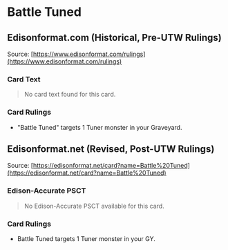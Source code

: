# Battle Tuned

## Edisonformat.com (Historical, Pre-UTW Rulings)

Source: [https://www.edisonformat.com/rulings](https://www.edisonformat.com/rulings)

### Card Text

> No card text found for this card.

### Card Rulings

*   "Battle Tuned" targets 1 Tuner monster in your Graveyard.

## Edisonformat.net (Revised, Post-UTW Rulings)

Source: [https://edisonformat.net/card?name=Battle%20Tuned](https://edisonformat.net/card?name=Battle%20Tuned)

### Edison-Accurate PSCT

> No Edison-Accurate PSCT available for this card.

### Card Rulings

*   Battle Tuned targets 1 Tuner monster in your GY.
            